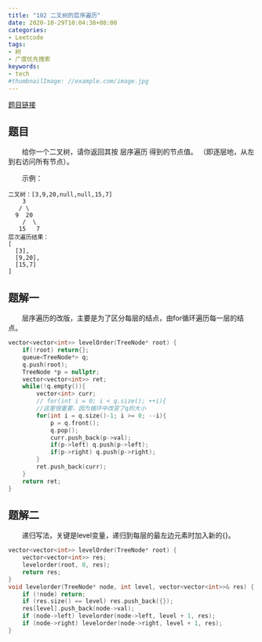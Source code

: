 ```yaml
---
title: "102 二叉树的层序遍历"
date: 2020-10-29T10:04:38+08:00
categories:
- Leetcode
tags:
- 树
- 广度优先搜索
keywords:
- tech
#thumbnailImage: //example.com/image.jpg
---
```

[题目链接](https://leetcode-cn.com/problems/binary-tree-level-order-traversal/)
<!--more-->
## 题目
　　给你一个二叉树，请你返回其按 层序遍历 得到的节点值。 （即逐层地，从左到右访问所有节点）。

　　示例：
```
二叉树：[3,9,20,null,null,15,7]
    3
   / \
  9  20
    /  \
   15   7
层次遍历结果：
[
  [3],
  [9,20],
  [15,7]
]
```

## 题解一
　　层序遍历的改版，主要是为了区分每层的结点，由for循环遍历每一层的结点。

```cpp
vector<vector<int>> levelOrder(TreeNode* root) {
    if(!root) return{};
    queue<TreeNode*> q;
    q.push(root);
    TreeNode *p = nullptr;
    vector<vector<int>> ret;
    while(!q.empty()){
        vector<int> curr;
        // for(int i = 0; i < q.size(); ++i){
        //这里很重要，因为循环中改变了q的大小
        for(int i = q.size()-1; i >= 0; --i){
            p = q.front();
            q.pop();
            curr.push_back(p->val);
            if(p->left) q.push(p->left);
            if(p->right) q.push(p->right);
        }
        ret.push_back(curr);
    }
    return ret;
}
```

## 题解二
　　递归写法，关键是level变量，递归到每层的最左边元素时加入新的{}。

```cpp
vector<vector<int>> levelOrder(TreeNode* root) {
    vector<vector<int>> res;
    levelorder(root, 0, res);
    return res;
}
void levelorder(TreeNode* node, int level, vector<vector<int>>& res) {
    if (!node) return;
    if (res.size() == level) res.push_back({});
    res[level].push_back(node->val);
    if (node->left) levelorder(node->left, level + 1, res);
    if (node->right) levelorder(node->right, level + 1, res);
}
```
